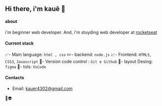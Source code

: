 ## Hi there, i'm kauê 👋

#### about 
i'm  beginner web  developer. And, i'm stuyding web developer at [rocketseat](https://rocketseat.com.br/)
#### Current stack
✅- Main language: `html , css`
✏️- backend: `node.js`
📈- Frontend: `HTML5`, `CSS3`, `Javascript`
📝- Version code control : `Git e Github`
🎨- layout Desing: `figma`
🔧- tols: `VsCode`
  #### Contacts

  - Email: kauer4302@gmail.com

  🚀👽️
